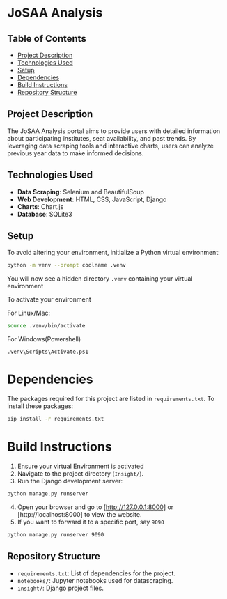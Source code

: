 # JoSAA Analysis

## Table of Contents
- [Project Description](#project-description)
- [Technologies Used](#technologies-used)
- [Setup](#setup)
- [Dependencies](#dependencies)
- [Build Instructions](#build-instructions)
- [Repository Structure](#repository-structure)

## Project Description
The JoSAA Analysis portal aims to provide users with detailed information about participating institutes, seat availability, and past trends. By leveraging data scraping tools and interactive charts, users can analyze previous year data to make informed decisions.

## Technologies Used
- **Data Scraping**: Selenium and BeautifulSoup
- **Web Development**: HTML, CSS, JavaScript, Django
- **Charts**: Chart.js
- **Database**: SQLite3

## Setup
To avoid altering your environment, initialize a Python virtual environment:
```bash
python -m venv --prompt coolname .venv
```
You will now see a hidden directory `.venv` containing your virtual environment

To activate your environment

For Linux/Mac:
```bash
source .venv/bin/activate
```
For Windows(Powershell)
```PS
.venv\Scripts\Activate.ps1
```

# Dependencies
The packages required for this project are listed in `requirements.txt`. To install these packages:
```bash
pip install -r requirements.txt
```

# Build Instructions

1. Ensure your virtual Environment is activated
2. Navigate to the project directory (`Insight/`).
3. Run the Django development server:
```bash
python manage.py runserver
```
4. Open your browser and go to [http://127.0.0.1:8000] or [http://localhost:8000] to view the website.
5. If you want to forward it to a specific port, say `9090`
```bash
python manage.py runserver 9090
```

## Repository Structure
- `requirements.txt`: List of dependencies for the project.
- `notebooks/`: Jupyter notebooks used for datascraping.
- `insight/`: Django project files.

  
